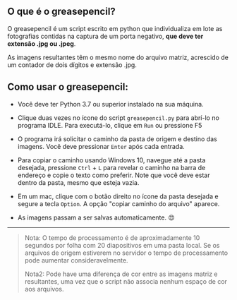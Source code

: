 ## O que é o greasepencil?

O greasepencil é um script escrito em python que individualiza em lote as fotografias contidas na captura de um porta negativo, __que deve ter extensão .jpg ou .jpeg__.

As imagens resultantes têm o mesmo nome do arquivo matriz, acrescido de um contador de dois dígitos e extensão .jpg.


## Como usar o greasepencil:

* Você deve ter Python 3.7 ou superior instalado na sua máquina.

* Clique duas vezes no ícone do script `greasepencil.py` para abrí-lo no programa IDLE. Para executá-lo, clique em `Run` ou pressione F5

* O programa irá solicitar o caminho da pasta de origem e destino das imagens. Você deve pressionar `Enter` após cada entrada.

* Para copiar o caminho usando Windows 10, navegue até a pasta desejada, pressione `Ctrl` + `L` para revelar o caminho na barra de endereço e copie o texto como preferir. Note que você deve estar dentro da pasta, mesmo que esteja vazia.

* Em um mac, clique com o botão direito no ícone da pasta desejada e segure a tecla `Option`. A opção "copiar   caminho do arquivo" aparece.

* As imagens passam a ser salvas automaticamente.  :heart_eyes:

***

> Nota: O tempo de processamento é de aproximadamente 10 segundos por folha com 20 diapositivos em uma pasta local. Se os arquivos de origem estiverem no servidor o tempo de processamento pode aumentar consideravelmente.
> 
> Nota2: Pode have uma diferença de cor entre as imagens matriz e resultantes, uma vez que o script não associa nenhum espaço de cor aos arquivos.